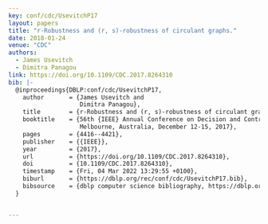 ```yaml
---
key: conf/cdc/UsevitchP17
layout: papers
title: "r-Robustness and (r, s)-robustness of circulant graphs."
date: 2018-01-24
venue: "CDC"
authors:
  - James Usevitch
  - Dimitra Panagou
link: https://doi.org/10.1109/CDC.2017.8264310
bib: |-
  @inproceedings{DBLP:conf/cdc/UsevitchP17,
    author       = {James Usevitch and
                    Dimitra Panagou},
    title        = {r-Robustness and (r, s)-robustness of circulant graphs},
    booktitle    = {56th {IEEE} Annual Conference on Decision and Control, {CDC} 2017,
                    Melbourne, Australia, December 12-15, 2017},
    pages        = {4416--4421},
    publisher    = {{IEEE}},
    year         = {2017},
    url          = {https://doi.org/10.1109/CDC.2017.8264310},
    doi          = {10.1109/CDC.2017.8264310},
    timestamp    = {Fri, 04 Mar 2022 13:29:55 +0100},
    biburl       = {https://dblp.org/rec/conf/cdc/UsevitchP17.bib},
    bibsource    = {dblp computer science bibliography, https://dblp.org}
  }


---
```

